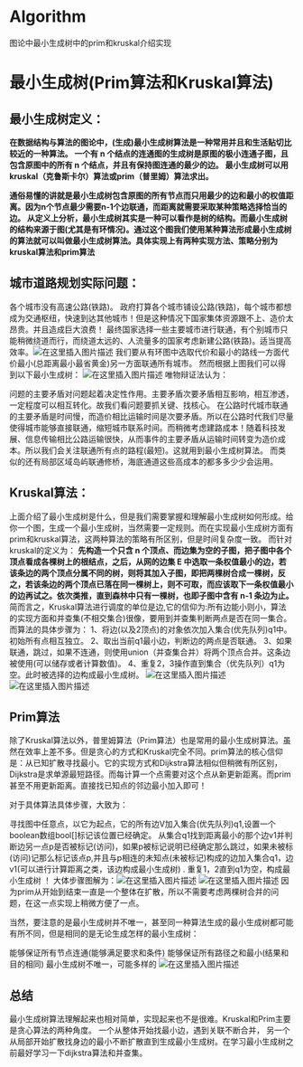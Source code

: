 # Algorithm
图论中最小生成树中的prim和kruskal介绍实现
# 最小生成树(Prim算法和Kruskal算法)
## 最小生成树定义：
**在数据结构与算法的图论中，(生成)最小生成树算法是一种常用并且和生活贴切比较近的一种算法。
一个有 n 个结点的连通图的生成树是原图的极小连通子图，且包含原图中的所有 n 个结点，并且有保持图连通的最少的边。 最小生成树可以用kruskal（克鲁斯卡尔）算法或prim（普里姆）算法求出。**

**通俗易懂的讲就是最小生成树包含原图的所有节点而只用最少的边和最小的权值距离。因为n个节点最少需要n-1个边联通，而距离就需要采取某种策略选择恰当的边。
从定义上分析，最小生成树其实是一种可以看作是树的结构。而最小生成树的结构来源于图(尤其是有环情况)。通过这个图我们使用某种算法形成最小生成树的算法就可以叫做最小生成树算法。具体实现上有两种实现方法、策略分别为kruskal算法和prim算法**
## 城市道路规划实际问题：
各个城市没有高速公路(铁路)。
政府打算各个城市铺设公路(铁路)，每个城市都想成为交通枢纽，快速到达其他城市！但是这种情况下国家集体资源跟不上、造价太昂贵。并且造成巨大浪费！
最终国家选择一些主要城市进行联通，有个别城市只能稍微绕道而行，而绕道太远的、人流量多的国家考虑新建公路(铁路)。适当提高效率。![在这里插入图片描述](https://img-blog.csdnimg.cn/20191126160956482.png?x-oss-process=image/watermark,type_ZmFuZ3poZW5naGVpdGk,shadow_10,text_aHR0cHM6Ly96aGFuZ3ZhbHVlLmJsb2cuY3Nkbi5uZXQ=,size_16,color_FFFFFF,t_70)
我们要从有环图中选取代价和最小的路线一方面代价最小(总距离最小最省黄金)另一方面联通所有城市。
然而根据上图我们可以得到以下最小生成树：
![在这里插入图片描述](https://img-blog.csdnimg.cn/20191126161045842.png?x-oss-process=image/watermark,type_ZmFuZ3poZW5naGVpdGk,shadow_10,text_aHR0cHM6Ly96aGFuZ3ZhbHVlLmJsb2cuY3Nkbi5uZXQ=,size_16,color_FFFFFF,t_70)
唯物辩证法认为：

问题的主要矛盾对问题起着决定性作用。主要矛盾次要矛盾相互影响，相互渗透，一定程度可以相互转化。故我们看问题要抓关键、找核心。
在公路时代城市联通的主要矛盾是时间慢，而造价相比运输时间是次要矛盾。所以在公路时代我们尽量使得城市能够直接联通，缩短城市联系时间。而稍微考虑建路成本！随着科技发展、信息传输相比公路运输很快，从而事件的主要矛盾从运输时间转变为造价成本。所以我们会关注联通所有点的路程(最短)。这就用到最小生成树算法。
而类似的还有局部区域岛屿联通修桥，海底通道这些高成本的都多多少少会运用。
## Kruskal算法：
上面介绍了最小生成树是什么，但是我们需要掌握和理解最小生成树如何形成。给你一个图，生成一个最小生成树，当然需要一定规则。而在实现最小生成树方面有prim和kruskal算法，这两种算法的策略有所区别，但是时间复杂度一致。
而针对kruskal的定义为：
**先构造一个只含 n 个顶点、而边集为空的子图，把子图中各个顶点看成各棵树上的根结点，之后，从网的边集 E 中选取一条权值最小的边，若该条边的两个顶点分属不同的树，则将其加入子图，即把两棵树合成一棵树，反之，若该条边的两个顶点已落在同一棵树上，则不可取，而应该取下一条权值最小的边再试之。依次类推，直到森林中只有一棵树，也即子图中含有 n-1 条边为止。**
简而言之，Kruskal算法进行调度的单位是边,它的信仰为:所有边能小则小，算法的实现方面和并查集(不相交集合)很像，要用到并查集判断两点是否在同一集合。
而算法的具体步骤为：
1、将边(以及2顶点)的对象依次加入集合(优先队列)q1中。初始所有点相互独立。
2、取出当前q1最小边，判断边的两点是否联通。
3、如果联通，跳过，如果不连通，则使用union（并查集合并）将两个顶点合并。这条边被使用(可以储存或者计算数值)。
4、重复2，3操作直到集合（优先队列）q1为空。此时被选择的边构成最小生成树。
![在这里插入图片描述](https://img-blog.csdnimg.cn/20191126161337359.png?x-oss-process=image/watermark,type_ZmFuZ3poZW5naGVpdGk,shadow_10,text_aHR0cHM6Ly96aGFuZ3ZhbHVlLmJsb2cuY3Nkbi5uZXQ=,size_16,color_FFFFFF,t_70)
![在这里插入图片描述](https://img-blog.csdnimg.cn/20191126162702681.png?x-oss-process=image/watermark,type_ZmFuZ3poZW5naGVpdGk,shadow_10,text_aHR0cHM6Ly96aGFuZ3ZhbHVlLmJsb2cuY3Nkbi5uZXQ=,size_16,color_FFFFFF,t_70)
## Prim算法
除了Kruskal算法以外，普里姆算法（Prim算法）也是常用的最小生成树算法。虽然在效率上差不多。但是贪心的方式和Kruskal完全不同。prim算法的核心信仰是：从已知扩散寻找最小。它的实现方式和Dijkstra算法相似但稍微有所区别，Dijkstra是求单源最短路径。而每计算一个点需要对这个点从新更新距离。而prim甚至不用更新距离。直接找已知点的邻边最小加入即可！

对于具体算法具体步骤，大致为：

寻找图中任意点，以它为起点，它的所有边V加入集合(优先队列)q1,设置一个boolean数组bool[]标记该位置已经确定。
从集合q1找到距离最小的那个边v1并判断边另一点p是否被标记(访问)，如果p被标记说明已经确定那么跳过，如果未被标(访问)记那么标记该点p,并且与p相连的未知点(未被标记)构成的边加入集合q1，边v1(可以进行计算距离之类，该边构成最小生成树) .
重复1，2直到q1为空，构成最小生成树 ！
大体步骤图解为：![在这里插入图片描述](https://img-blog.csdnimg.cn/20191126161421982.png?x-oss-process=image/watermark,type_ZmFuZ3poZW5naGVpdGk,shadow_10,text_aHR0cHM6Ly96aGFuZ3ZhbHVlLmJsb2cuY3Nkbi5uZXQ=,size_16,color_FFFFFF,t_70)
![在这里插入图片描述](https://img-blog.csdnimg.cn/20191126162650197.png?x-oss-process=image/watermark,type_ZmFuZ3poZW5naGVpdGk,shadow_10,text_aHR0cHM6Ly96aGFuZ3ZhbHVlLmJsb2cuY3Nkbi5uZXQ=,size_16,color_FFFFFF,t_70)
因为prim从开始到结束一直是一个整体在扩散，所以不需要考虑两棵树合并的问题，在这一点实现上稍微方便了一点。

当然，要注意的是最小生成树并不唯一，甚至同一种算法生成的最小生成树都可能有所不同，但是相同的是无论生成怎样的最小生成树：

能够保证所有节点连通(能够满足要求和条件)
能够保证所有路径之和最小(结果和目的相同)
最小生成树不唯一，可能多样的
![在这里插入图片描述](https://img-blog.csdnimg.cn/20191126161513925.png?x-oss-process=image/watermark,type_ZmFuZ3poZW5naGVpdGk,shadow_10,text_aHR0cHM6Ly96aGFuZ3ZhbHVlLmJsb2cuY3Nkbi5uZXQ=,size_16,color_FFFFFF,t_70)
## 总结
最小生成树算法理解起来也相对简单，实现起来也不是很难。Kruskal和Prim主要是贪心算法的两种角度。
一个从整体开始找最小边，遇到关联不断合并，
另一个从局部开始扩散找身边的最小不断扩散直到生成最小生成树。在学习最小生成树之前最好学习一下dijkstra算法和并查集。

